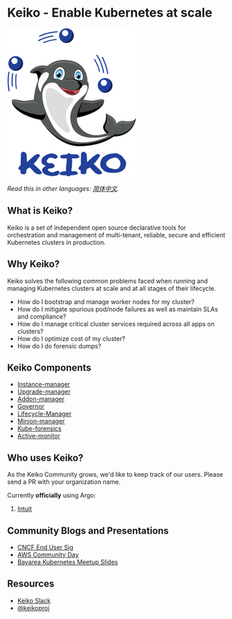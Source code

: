 # Keiko - Enable Kubernetes at scale

![Keiko Image](Keiko-Final-Small.png)


*Read this in other languages: [简体中文](README.zh-cn.md).*

## What is Keiko?

Keiko is a set of independent open source declarative tools for orchestration and management of multi-tenant, reliable, secure and efficient Kubernetes clusters in production.


## Why Keiko?
Keiko solves the following common problems faced when running and managing Kubernetes clusters at scale and at all stages of their lifecycle.

* How do I bootstrap and manage worker nodes for my cluster?
* How do I mitigate spurious pod/node failures as well as maintain SLAs and compliance?
* How do I manage critical cluster services required across all apps on clusters?
* How do I optimize cost of my cluster?
* How do I do forensic dumps?

## Keiko Components
* [Instance-manager](https://github.com/keikoproj/instance-manager)
* [Upgrade-manager](https://github.com/keikoproj/upgrade-manager)
* [Addon-manager](https://github.com/keikoproj/addon-manager)
* [Governor](https://github.com/keikoproj/governor)
* [Lifecycle-Manager](https://github.com/keikoproj/lifecycle-manager)
* [Minion-manager](https://github.com/keikoproj/minion-manager)
* [Kube-forensics](https://github.com/keikoproj/kube-forensics)
* [Active-monitor](https://github.com/keikoproj/active-monitor)

## Who uses Keiko?
As the Keiko Community grows, we'd like to keep track of our users. Please send a PR with your organization name.

Currently **officially** using Argo:

1. [Intuit](https://www.intuit.com/)

## Community Blogs and Presentations
* [CNCF End User Sig](https://github.com/keikoproj/keiko/blob/master/presentations/Keiko.pdf)
* [AWS Community Day](https://www.youtube.com/watch?v=kdSE8r7uzXc&feature=youtu.be&t=1)
* [Bayarea Kubernetes Meetup Slides](https://github.com/keikoproj/keiko/blob/master/presentations/Keikoproj%20Instance%20and%20Addon%20Management%20Bayarea%20Kubernetes%20meetup.pdf)

## Resources
* [Keiko Slack](https://join.slack.com/t/orkaproj/shared_invite/enQtNzM3MTM1MDA5MjcxLWU4NTc5Nzc5OTVjOWI1NzA5NWNmNGExMDBmNjU2MDE1ZmZiOGU3ZGZkYmY0N2UzMzQ5MDEyMzQwY2UyMjdhOGI)
* [@keikoproj](https://twitter.com/KeikoProj)
